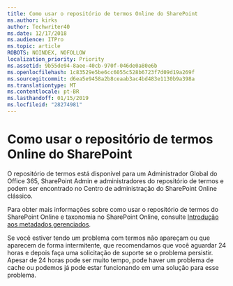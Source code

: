 ```yaml
---
title: Como usar o repositório de termos Online do SharePoint
ms.author: kirks
author: Techwriter40
ms.date: 12/17/2018
ms.audience: ITPro
ms.topic: article
ROBOTS: NOINDEX, NOFOLLOW
localization_priority: Priority
ms.assetid: 9b55de94-8aee-40cb-970f-046de0a80e6b
ms.openlocfilehash: 1c83529e5be6cc6055c528b6723f7d09d19a269f
ms.sourcegitcommit: d6ea5e9458a2b8ceaab3ac4bd483e1130b9a398a
ms.translationtype: MT
ms.contentlocale: pt-BR
ms.lasthandoff: 01/15/2019
ms.locfileid: "28274981"
---
```

# <a name="how-to-use-the-sharepoint-online-term-store"></a>Como usar o repositório de termos Online do SharePoint

O repositório de termos está disponível para um Administrador Global do Office 365, SharePoint Admin e administradores do repositório de termos e podem ser encontrado no Centro de administração do SharePoint Online clássico. 
  
Para obter mais informações sobre como usar o repositório de termos do SharePoint Online e taxonomia no SharePoint Online, consulte [Introdução aos metadados gerenciados](https://go.microsoft.com/fwlink/?linkid=2044674&amp;clcid=0x409).
  
Se você estiver tendo um problema com termos não apareçam ou que aparecem de forma intermitente, que recomendamos que você aguardar 24 horas e depois faça uma solicitação de suporte se o problema persistir. Apesar de 24 horas pode ser muito tempo, pode haver um problema de cache ou podemos já pode estar funcionando em uma solução para esse problema.
  

